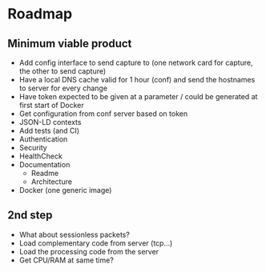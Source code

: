 # Roadmap

## Minimum viable product
- Add config interface to send capture to (one network card for capture, the other to send capture)
- Have a local DNS cache valid for 1 hour (conf) and send the hostnames to server for every change
- Have token expected to be given at a parameter / could be generated at first start of Docker
- Get configuration from conf server based on token
- JSON-LD contexts
- Add tests (and CI)
- Authentication
- Security
- HealthCheck
- Documentation
  * Readme
  * Architecture
- Docker (one generic image)

## 2nd step
- What about sessionless packets?
- Load complementary code from server (tcp...)
- Load the processing code from the server
- Get CPU/RAM at same time?